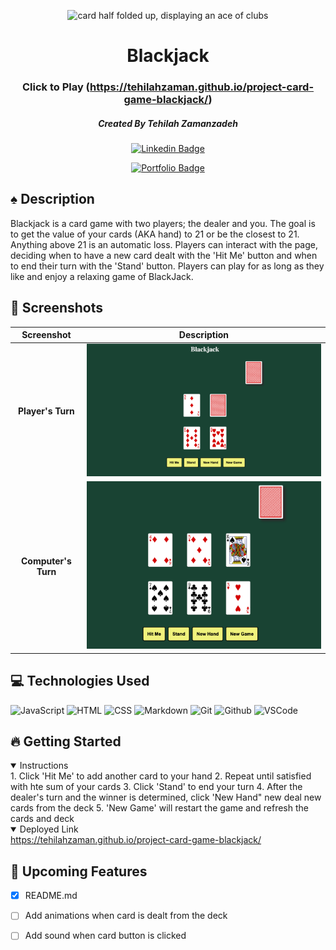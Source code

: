 <div id="top-image" align="center">

<img src="https://images.pexels.com/photos/262333/pexels-photo-262333.jpeg?auto=compress&cs=tinysrgb&w=1260&h=750&dpr=2" width="800" height="400"
alt="card half folded up, displaying an ace of clubs">

</div>

<div id="header" align="center">

# Blackjack

### Click to Play (https://tehilahzaman.github.io/project-card-game-blackjack/)

##### Created By Tehilah Zamanzadeh

[![Linkedin Badge](https://img.shields.io/badge/-@tehilahzaman-blue?style=flat&logo=Linkedin&logoColor=black)](https://www.linkedin.com/in/tehilah-zaman/)

[![Portfolio Badge](https://img.shields.io/badge/-github.com/TehilahZaman-magenta?style=flat&logo=)](https://github.com/TehilahZaman)

</div>

## :spades: Description

Blackjack is a card game with two players; the dealer and you. The goal is to get the value of your cards (AKA hand) to 21 or be the closest to 21. Anything above 21 is an automatic loss. Players can interact with the page, deciding when to have a new card dealt with the 'Hit Me' button and when to end their turn with the 'Stand' button. Players can play for as long as they like and enjoy a relaxing game of BlackJack.

## :camera_flash: Screenshots

|     Screenshot      |                             Description                              |
| :-----------------: | :------------------------------------------------------------------: |
|  **Player's Turn**  | <img src="images/screenshots/screenshotPlayersTurn.jpg" width="600"> |
| **Computer's Turn** | <img src="images/screenshots/screenshotDealersTurn.jpg" width="600"> |

## :computer: Technologies Used

![JavaScript](https://img.shields.io/badge/-JavaScript-05122A?style=flat&logo=javascript)
![HTML](https://img.shields.io/badge/-HTML5-05122A?style=flat&logo=html5)
![CSS](https://img.shields.io/badge/-CSS-05122A?style=flat&logo=css3)
![Markdown](https://img.shields.io/badge/-Markdown-05122A?style=flat&logo=markdown)
![Git](https://img.shields.io/badge/-Git-05122A?style=flat&logo=git)
![Github](https://img.shields.io/badge/-GitHub-05122A?style=flat&logo=github)
![VSCode](https://img.shields.io/badge/-VS_Code-05122A?style=flat&logo=visualstudio)

## :fire: Getting Started

<details open>
<summary> Instructions </summary>
    1. Click 'Hit Me' to add another card to your hand 
    2. Repeat until satisfied with hte sum of your cards
    3. Click 'Stand' to end your turn
    4. After the dealer's turn and the winner is determined, click 'New Hand" new deal new cards from the deck
    5. 'New Game' will restart the game and refresh the cards and deck 
</details>

<details open>
  <summary> Deployed Link </summary>
  <a href="https://tehilahzaman.github.io/project-card-game-blackjack/"
    > https://tehilahzaman.github.io/project-card-game-blackjack/ </a
  >
</details>

## :satellite: Upcoming Features

- [x] README.md

- [ ] Add animations when card is dealt from the deck

- [ ] Add sound when card button is clicked
